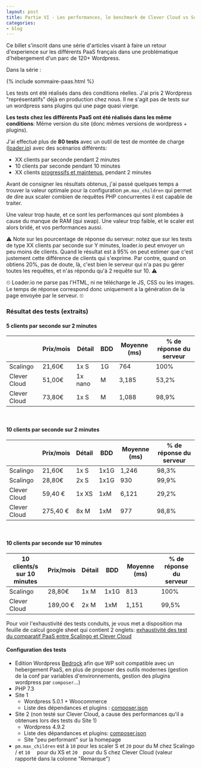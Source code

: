 ```yaml
---
layout: post
title: Partie VI - Les performances, le benchmark de Clever Cloud vs Scalingo
categories:
- blog
---
```


Ce billet s'inscrit dans une série d'articles visant à faire un retour d'experience sur les différents PaaS français dans une problématique d'hébergement d'un parc de 120+ Wordpress.

Dans la série :

{% include sommaire-paas.html %}


Les tests ont été réalisés dans des conditions réelles. J'ai pris 2 Wordpress "représentatifs" déjà en production chez nous. Il ne s'agit pas de tests sur un wordpress sans plugins qui une page quasi vierge.

**Les tests chez les différents PaaS ont été réalisés dans les même conditions**: Même version du site (donc mêmes versions de wordpress + plugins).


J'ai effectué plus de **80 tests** avec un outil de test de montée de charge ([loader.io](https://loader.io/)) avec des scénarios différents:

- XX clients par seconde pendant 2 minutes
- 10 clients par seconde pendant 10 minutes
- XX clients [progressifs et maintenus](https://support.loader.io/article/16-test-types#maintain-load), pendant 2 minutes


Avant de consigner les résultats obtenus, j'ai passé quelques temps a trouver la valeur optimale pour la configuration `pm.max_children` qui permet de dire aux scaler combien de requêtes PHP concurrentes il est capable de traiter. 

Une valeur trop haute, et ce sont les performances qui sont plombées à cause du manque de RAM (qui swap). Une valeur trop faible, et le scaler est alors bridé, et vos performances aussi. 


⚠️ Note sur les pourcentage de réponse du serveur:  notez que sur les tests de type XX clients par seconde sur Y minutes, loader.io peut envoyer un peu moins de clients. Quand le résultat est à 95% on peut estimer que c'est justement cette différence de clients qui s'exprime. Par contre, quand on obtiens 20%, pas de doute, là, c'est bien le serveur qui n'a pas pu gérer toutes les requêtes, et n'as répondu qu'à 2 requête sur 10. ⚠️

⏲ Loader.io ne parse pas l'HTML, ni ne télécharge le JS, CSS ou les images. Le temps de réponse correspond donc uniquement a la génération de la page envoyée par le serveur. ⏲



### Résultat des tests (extraits)

#### 5 clients par seconde sur 2 minutes

|              | Prix/mois | Détail  | BDD  | Moyenne (ms) | % de réponse du serveur |
| ------------ | --------- | ------- | ---- | ------------ | ----------------------- |
| Scalingo     | 21,60€    | 1x S    | 1G   | 764          | 100%                    |
| Clever Cloud | 51,00€    | 1x nano | M    | 3,185        | 53,2%                   |
| Clever Cloud | 73,80€    | 1x S    | M    | 1,088        | 98,9%                   |

<br />

#### 10 clients par seconde sur 2 minutes

|              | Prix/mois | Détail | BDD  | Moyenne (ms) | % de réponse du serveur |
| ------------ | --------- | ------ | ---- | ------------ | ----------------------- |
| Scalingo     | 21,60€    | 1x S   | 1x1G | 1,246        | 98,3%                   |
| Scalingo     | 28,80€    | 2x S   | 1x1G | 930          | 99,9%                   |
| Clever Cloud | 59,40 €   | 1x XS  | 1xM  | 6,121        | 29,2%                   |
| Clever Cloud | 275,40 €  | 8x M   | 1xM  | 977          | 98,8%                   |

<br />

#### 10 clients par seconde sur 10 minutes

| 10 clients/s sur 10 minutes | Prix/mois | Détail | BDD  | Moyenne (ms) | % de réponse du serveur |
| --------------------------- | --------- | ------ | ---- | ------------ | ----------------------- |
| Scalingo                    | 28,80€    | 1x M   | 1x1G | 813          | 100%                    |
| Clever Cloud                | 189,00 €  | 2x M   | 1xM  | 1,151        | 99,5%                   |



Pour voir l'exhaustivité des tests conduits, je vous met a disposition ma feuille de calcul google sheet qui contient 2 onglets: [exhaustivité des test du comparatif PaaS entre Scalingo et Clever Cloud](https://docs.google.com/spreadsheets/d/1hrny3Rf4RB7qqezy8jHQ_DbZXGzBK293sttXRlmxUMA/edit?usp=sharing)



#### Configuration des tests

- Edition Wordpress [Bedrock](https://roots.io/bedrock/) afin que WP soit compatible avec un hebergement PaaS, en plus de proposer des outils modernes (gestion de la conf par variables d'environnements, gestion des plugins wordpress par `composer`...)
- PHP 7.3
- Site 1
  - Wordpress 5.0.1 + Woocommerce
  - Liste des dépendances et plugins : [composer.json](https://gist.github.com/tristanbes/c5223abc49c4feb2bdde6e495762c31b) 
- Site 2 (non testé sur Clever Cloud, a cause des performances qu'il a obtenues lors des tests du Site 1)
  - Wordpress 4.9.2
  - Liste des dépandances et plugins: [composer.json](https://gist.github.com/tristanbes/bd2684b4b90fc1a182540ce89290fdc8)
  - Site "peu performant" sur la homepage
- `pm.max_children` est à `10` pour les scaler S et `20` pour du M chez Scalingo / et `10  ` pour du XS et `20  `pour du S chez Clever Cloud (valeur rapporté dans la colonne "Remarque")

